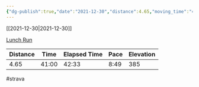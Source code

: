 ```yaml
---
{"dg-publish":true,"date":"2021-12-30","distance":4.65,"moving_time":"41:00","elapsed_time":"42:33","pace":"8:49","total_elevation_gain":385,"url":"https://www.strava.com/activities/6449305403","permalink":"/01-personal/strava/2021-12-30-lunch-run/","dgPassFrontmatter":true}
---
```



[[2021-12-30\|2021-12-30]]

[Lunch Run](https://www.strava.com/activities/6449305403)

| Distance | Time  | Elapsed Time | Pace | Elevation |
| -------- | ----- | ------------ | ---- | --------- |
| 4.65     | 41:00 | 42:33        | 8:49 | 385       |




#strava
